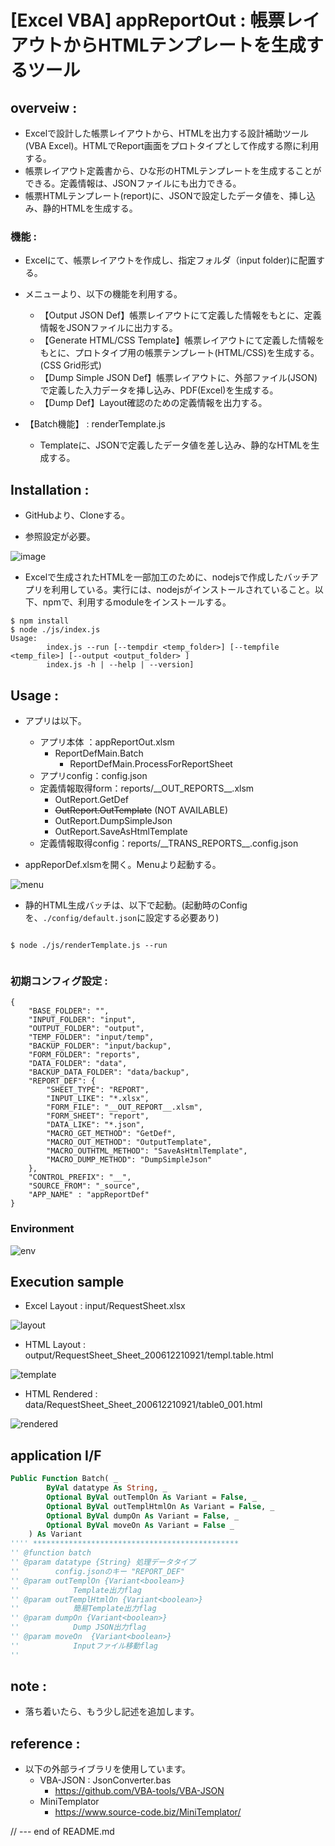 # [Excel VBA] appReportOut : 帳票レイアウトからHTMLテンプレートを生成するツール

## overveiw :

- Excelで設計した帳票レイアウトから、HTMLを出力する設計補助ツール(VBA Excel)。HTMLでReport画面をプロトタイプとして作成する際に利用する。
- 帳票レイアウト定義書から、ひな形のHTMLテンプレートを生成することができる。定義情報は、JSONファイルにも出力できる。  
- 帳票HTMLテンプレート(report)に、JSONで設定したデータ値を、挿し込み、静的HTMLを生成する。

### 機能 :
- Excelにて、帳票レイアウトを作成し、指定フォルダ（input folder)に配置する。  
- メニューより、以下の機能を利用する。
  + 【Output JSON  Def】帳票レイアウトにて定義した情報をもとに、定義情報をJSONファイルに出力する。  
  + 【Generate HTML/CSS Template】帳票レイアウトにて定義した情報をもとに、プロトタイプ用の帳票テンプレート(HTML/CSS)を生成する。(CSS Grid形式)  
  + 【Dump Simple JSON Def】帳票レイアウトに、外部ファイル(JSON)で定義した入力データを挿し込み、PDF(Excel)を生成する。  
  + 【Dump Def】Layout確認のための定義情報を出力する。

- 【Batch機能】 : renderTemplate.js
    + Templateに、JSONで定義したデータ値を差し込み、静的なHTMLを生成する。

## Installation :

- GitHubより、Cloneする。  

- 参照設定が必要。  

![image](https://gyazo.com/7d30f2387e7818067fd7596a82e507e9.png) 

- Excelで生成されたHTMLを一部加工のために、nodejsで作成したバッチアプリを利用している。実行には、nodejsがインストールされていること。以下、npmで、利用するmoduleをインストールする。  

```
$ npm install
$ node ./js/index.js
Usage:
        index.js --run [--tempdir <temp_folder>] [--tempfile <temp_file>] [--output <output_folder> ]
        index.js -h | --help | --version]
```

## Usage :
- アプリは以下。
  - アプリ本体  ：appReportOut.xlsm  
    + ReportDefMain.Batch  
      - ReportDefMain.ProcessForReportSheet
  - アプリconfig：config.json  
  - 定義情報取得form：reports/\_\_OUT_REPORTS__.xlsm  
    + OutReport.GetDef  
    + ~~OutReport.OutTemplate~~ (NOT AVAILABLE)
    + OutReport.DumpSimpleJson
    + OutReport.SaveAsHtmlTemplate  
  - 定義情報取得config：reports/\_\_TRANS_REPORTS__.config.json 

- appReporDef.xlsmを開く。Menuより起動する。 

![menu](https://gyazo.com/ddeefb0aaea9ff952dbcf095fda9d1ee.png)  

- 静的HTML生成バッチは、以下で起動。(起動時のConfigを、`./config/default.json`に設定する必要あり)

```
 
$ node ./js/renderTemplate.js --run
 
```


### 初期コンフィグ設定 :
   
```
{
    "BASE_FOLDER": "",
    "INPUT_FOLDER": "input",
    "OUTPUT_FOLDER": "output",
    "TEMP_FOLDER": "input/temp",
    "BACKUP_FOLDER": "input/backup",
    "FORM_FOLDER": "reports",
    "DATA_FOLDER": "data",
    "BACKUP_DATA_FOLDER": "data/backup",
    "REPORT_DEF": {
        "SHEET_TYPE": "REPORT",
        "INPUT_LIKE": "*.xlsx",
        "FORM_FILE": "__OUT_REPORT__.xlsm",
        "FORM_SHEET": "report",
        "DATA_LIKE": "*.json",
        "MACRO_GET_METHOD": "GetDef",
        "MACRO_OUT_METHOD": "OutputTemplate",
        "MACRO_OUTHTML_METHOD": "SaveAsHtmlTemplate",
        "MACRO_DUMP_METHOD": "DumpSimpleJson"
    },
    "CONTROL_PREFIX": "__",
    "SOURCE_FROM": "_source",
    "APP_NAME" : "appReportDef"
}
```
### Environment

![env](https://gyazo.com/77fcdd24660acfc1b477ab985861c2a7.png)


## Execution sample

- Excel Layout : input/RequestSheet.xlsx  

![layout](https://gyazo.com/0bc44a823a55c603575406402ba17025.png)  

- HTML Layout : output/RequestSheet_Sheet_200612210921/templ.table.html  

![template](https://gyazo.com/95754c949c8b2a8dda95e1f914d6ce09.png)

- HTML Rendered : data/RequestSheet_Sheet_200612210921/table0_001.html  

![rendered](https://gyazo.com/e7655f2d828d2cd16733a03fab52259f.png)

## application I/F
```vb
Public Function Batch( _
        ByVal datatype As String, _
        Optional ByVal outTemplOn As Variant = False, _
        Optional ByVal outTemplHtmlOn As Variant = False, _
        Optional ByVal dumpOn As Variant = False, _
        Optional ByVal moveOn As Variant = False _
    ) As Variant
'''' **********************************************
'' @function batch
'' @param datatype {String} 処理データタイプ
''        config.jsonのキー "REPORT_DEF"
'' @param outTemplOn {Variant<boolean>}
''            Template出力flag
'' @param outTemplHtmlOn {Variant<boolean>}
''            簡易Template出力flag
'' @param dumpOn {Variant<boolean>}
''            Dump JSON出力flag
'' @param moveOn  {Variant<boolean>}
''            Inputファイル移動flag
''
```
## note :
- 落ち着いたら、もう少し記述を追加します。  

## reference :

- 以下の外部ライブラリを使用しています。  
  + VBA-JSON : JsonConverter.bas  
    - https://github.com/VBA-tools/VBA-JSON  
  + MiniTemplator  
    - https://www.source-code.biz/MiniTemplator/  

// --- end of README.md
